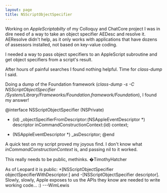 ```yaml
---
layout: page
title: NSScriptObjectSpecifier
---
```




Working on *AppleScriptabilty* of my Colloquy and ChatCore project I was in dire need of a way to take an object specifier AEDesc and resolve it. AEResolve didn't help, as it only works with applications that have dozens of assessors installed, not based on key-value coding.

I needed a way to pass object specifiers to an AppleScript subroutine and get object specifiers from a script's result.

After hours of painful searches I found nothing helpful. Time for *class-dump* I said.

Doing a dump of the Foundation framework (*class-dump -s -C NSScriptObjectSpecifier /System/Library/Frameworks/Foundation.framework/Foundation*), I found my  answer!

    
@interface NSScriptObjectSpecifier (NSPrivate)
+ (id) _objectSpecifierFromDescriptor:(NSAppleEventDescriptor *) descriptor inCommandConstructionContext:(id) context;
- (NSAppleEventDescriptor *) _asDescriptor;
@end


A quick test on my script proved my joyous find. I don't know what *inCommandConstructionContext* is, and passing nil to it worked.

This really needs to be public, methinks. �TimothyHatcher

As of Leopard it is public:     +[NSScriptObjectSpecifier objectSpecifierWithDescriptor:] and     -[NSScriptObjectSpecifier descriptor]. Slowly, slowly, Apple exposes to us the APIs they know are needed to write working code... :) ---WimLewis

